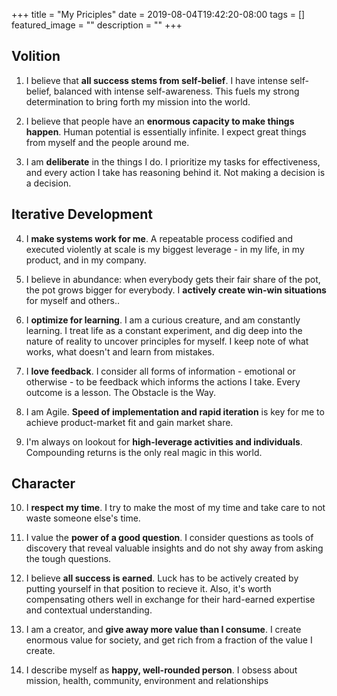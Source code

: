 +++ title = "My Priciples" date = 2019-08-04T19:42:20-08:00 tags = [] featured_image = "" description = "" +++

## Volition

1. I believe that **all success stems from self-belief**. I have intense self-belief, balanced with intense self-awareness. This fuels my strong determination to bring forth my mission into the world. 

2. I believe that people have an **enormous capacity to make things happen**. Human potential is essentially infinite. I expect great things from myself and the people around me.

3. I am **deliberate** in the things I do. I prioritize my tasks for effectiveness, and every action I take has reasoning behind it. Not making a decision is a decision.

## Iterative Development

4. I **make systems work for me**. A repeatable process codified and executed violently at scale is my biggest leverage - in my life, in my product, and in my company. 

5. I believe in abundance: when everybody gets their fair share of the pot, the pot grows bigger for everybody. I **actively create win-win situations** for myself and others..

6. I **optimize for learning**. I am a curious creature, and am constantly learning. I treat life as a constant experiment, and dig deep into the nature of reality to uncover principles for myself. I keep note of what works, what doesn't and learn from mistakes.

7. I **love feedback**. I consider all forms of information - emotional or otherwise - to be feedback which informs the actions I take. Every outcome is a lesson. The Obstacle is the Way.

8. I am Agile. **Speed of implementation and rapid iteration** is key for me to achieve product-market fit and gain market share.

9. I'm always on lookout for **high-leverage activities and individuals**. Compounding returns is the only real magic in this world.

## Character

10. I **respect my time**. I try to make the most of my time and take care to not waste someone else's time.

11. I value the **power of a good question**. I consider questions as tools of discovery that reveal valuable insights and do not shy away from asking the tough questions.

12. I believe **all success is earned**. Luck has to be actively created by putting yourself in that position to recieve it. Also, it's worth compensating others well in exchange for their hard-earned expertise and contextual understanding.

13. I am a creator, and **give away more value than I consume**. I create enormous value for society, and get rich from a fraction of the value I create.

14. I describe myself as **happy, well-rounded person**. I obsess about mission, health, community, environment and relationships
